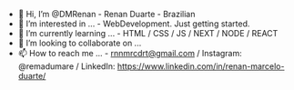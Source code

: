 - 👋 Hi, I’m @DMRenan - Renan Duarte - Brazilian
- 👀 I’m interested in ... - WebDevelopment. Just getting started.
- 🌱 I’m currently learning ... - HTML / CSS / JS / NEXT / NODE / REACT
- 💞️ I’m looking to collaborate on ...
- 📫 How to reach me ... - rnnmrcdrt@gmail.com / Instagram: @remadumare / LinkedIn: https://www.linkedin.com/in/renan-marcelo-duarte/

<!---
DMRenan/DMRenan is a ✨ special ✨ repository because its `README.md` (this file) appears on your GitHub profile.
You can click the Preview link to take a look at your changes.
--->
